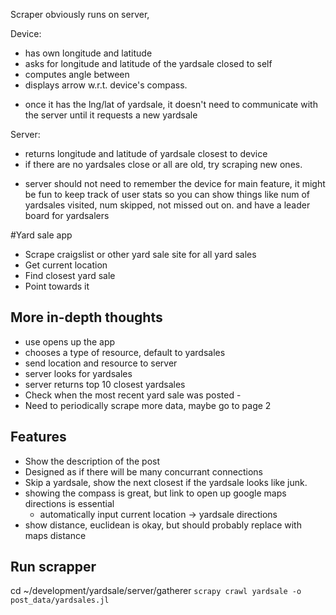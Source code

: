 
Scraper obviously runs on server,

Device:
* has own longitude and latitude
* asks for longitude and latitude of the yardsale closed to self
* computes angle between
* displays arrow w.r.t. device's compass.

- once it has the lng/lat of yardsale, it doesn't need to communicate
with the server until it requests a new yardsale


Server:
* returns longitude and latitude of yardsale closest to device
* if there are no yardsales close or all are old, try scraping new ones.

- server should not need to remember the device for main feature,
it might be fun to keep track of user stats so you can show things like
num of yardsales visited, num skipped, not missed out on. and have a leader 
board for yardsalers


#Yard sale app

- Scrape craigslist or other yard sale site for all yard sales
- Get current location
- Find closest yard sale 
- Point towards it

## More in-depth thoughts
- use opens up the app
- chooses a type of resource, default to yardsales
- send location and resource to server
- server looks for yardsales
- server returns top 10 closest yardsales
- Check when the most recent yard sale was posted - 
- Need to periodically scrape more data, maybe go to page 2

## Features
- Show the description of the post
- Designed as if there will be many concurrant connections
- Skip a yardsale, show the next closest if the yardsale looks like junk.
- showing the compass is great, but link to open up google maps directions is essential
  - automatically input current location -> yardsale directions
- show distance, euclidean is okay, but should probably replace with maps distance 

## Run scrapper

cd ~/development/yardsale/server/gatherer
`scrapy crawl yardsale -o post_data/yardsales.jl`

